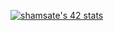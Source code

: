 <a href="https://github.com/oakoudad/badge42"><img src="https://badge.mediaplus.ma/greenbinary/shamsate" alt="shamsate's 42 stats" align= "center" /></a>
